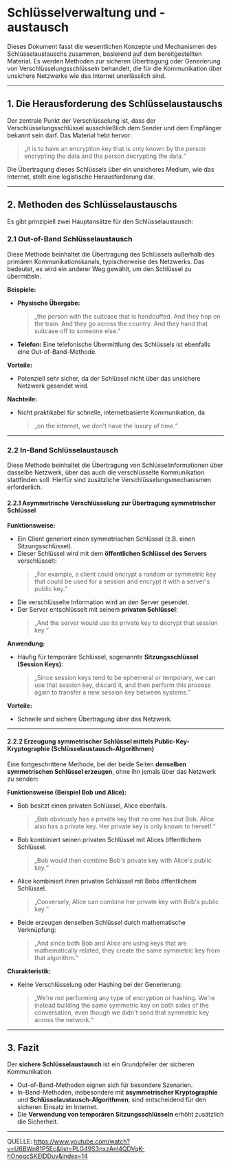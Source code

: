 # Schlüsselverwaltung und -austausch

Dieses Dokument fasst die wesentlichen Konzepte und Mechanismen des Schlüsselaustauschs zusammen, basierend auf dem bereitgestellten Material. Es werden Methoden zur sicheren Übertragung oder Generierung von Verschlüsselungsschlüsseln behandelt, die für die Kommunikation über unsichere Netzwerke wie das Internet unerlässlich sind.

---

## 1. Die Herausforderung des Schlüsselaustauschs

Der zentrale Punkt der Verschlüsselung ist, dass der Verschlüsselungsschlüssel ausschließlich dem Sender und dem Empfänger bekannt sein darf. Das Material hebt hervor:  
> „it is to have an encryption key that is only known by the person encrypting the data and the person decrypting the data.“

Die Übertragung dieses Schlüssels über ein unsicheres Medium, wie das Internet, stellt eine logistische Herausforderung dar.

---

## 2. Methoden des Schlüsselaustauschs

Es gibt prinzipiell zwei Hauptansätze für den Schlüsselaustausch:

### 2.1 Out-of-Band Schlüsselaustausch

Diese Methode beinhaltet die Übertragung des Schlüssels außerhalb des primären Kommunikationskanals, typischerweise des Netzwerks. Das bedeutet, es wird ein anderer Weg gewählt, um den Schlüssel zu übermitteln.

**Beispiele:**
- **Physische Übergabe:**  
  > „the person with the suitcase that is handcuffed. And they hop on the train. And they go across the country. And they hand that suitcase off to someone else.“
- **Telefon:** Eine telefonische Übermittlung des Schlüssels ist ebenfalls eine Out-of-Band-Methode.

**Vorteile:**
- Potenziell sehr sicher, da der Schlüssel nicht über das unsichere Netzwerk gesendet wird.

**Nachteile:**
- Nicht praktikabel für schnelle, internetbasierte Kommunikation, da  
  > „on the internet, we don't have the luxury of time.“

---

### 2.2 In-Band Schlüsselaustausch

Diese Methode beinhaltet die Übertragung von Schlüsselinformationen über dasselbe Netzwerk, über das auch die verschlüsselte Kommunikation stattfinden soll. Hierfür sind zusätzliche Verschlüsselungsmechanismen erforderlich.

#### 2.2.1 Asymmetrische Verschlüsselung zur Übertragung symmetrischer Schlüssel

**Funktionsweise:**
- Ein Client generiert einen symmetrischen Schlüssel (z.B. einen Sitzungsschlüssel).
- Dieser Schlüssel wird mit dem **öffentlichen Schlüssel des Servers** verschlüsselt:  
  > „For example, a client could encrypt a random or symmetric key that could be used for a session and encrypt it with a server's public key.“
- Die verschlüsselte Information wird an den Server gesendet.
- Der Server entschlüsselt mit seinem **privaten Schlüssel**:  
  > „And the server would use its private key to decrypt that session key.“

**Anwendung:**
- Häufig für temporäre Schlüssel, sogenannte **Sitzungsschlüssel (Session Keys)**:  
  > „Since session keys tend to be ephemeral or temporary, we can use that session key, discard it, and then perform this process again to transfer a new session key between systems.“

**Vorteile:**
- Schnelle und sichere Übertragung über das Netzwerk.

---

#### 2.2.2 Erzeugung symmetrischer Schlüssel mittels Public-Key-Kryptographie (Schlüsselaustausch-Algorithmen)

Eine fortgeschrittene Methode, bei der beide Seiten **denselben symmetrischen Schlüssel erzeugen**, ohne ihn jemals über das Netzwerk zu senden:

**Funktionsweise (Beispiel Bob und Alice):**
- Bob besitzt einen privaten Schlüssel, Alice ebenfalls.  
  > „Bob obviously has a private key that no one has but Bob. Alice also has a private key. Her private key is only known to herself.“
- Bob kombiniert seinen privaten Schlüssel mit Alices öffentlichem Schlüssel.  
  > „Bob would then combine Bob's private key with Alice's public key.“
- Alice kombiniert ihren privaten Schlüssel mit Bobs öffentlichem Schlüssel.  
  > „Conversely, Alice can combine her private key with Bob's public key.“
- Beide erzeugen denselben Schlüssel durch mathematische Verknüpfung:  
  > „And since both Bob and Alice are using keys that are mathematically related, they create the same symmetric key from that algorithm.“

**Charakteristik:**
- Keine Verschlüsselung oder Hashing bei der Generierung:  
  > „We're not performing any type of encryption or hashing. We're instead building the same symmetric key on both sides of the conversation, even though we didn't send that symmetric key across the network.“

---

## 3. Fazit

Der **sichere Schlüsselaustausch** ist ein Grundpfeiler der sicheren Kommunikation.

- Out-of-Band-Methoden eignen sich für besondere Szenarien.
- In-Band-Methoden, insbesondere mit **asymmetrischer Kryptographie** und **Schlüsselaustausch-Algorithmen**, sind entscheidend für den sicheren Einsatz im Internet.
- Die **Verwendung von temporären Sitzungsschlüsseln** erhöht zusätzlich die Sicherheit.

---
QUELLE: https://www.youtube.com/watch?v=U6BWn81P5Ec&list=PLG49S3nxzAnl4QDVqK-hOnoqcSKEIDDuv&index=14
